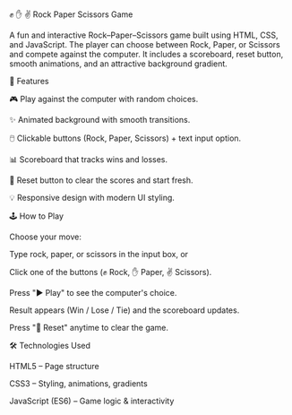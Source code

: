 ✊ ✋ ✌️ Rock Paper Scissors Game

A fun and interactive Rock–Paper–Scissors game built using HTML, CSS, and JavaScript.
The player can choose between Rock, Paper, or Scissors and compete against the computer.
It includes a scoreboard, reset button, smooth animations, and an attractive background gradient.


🚀 Features

🎮 Play against the computer with random choices.

✨ Animated background with smooth transitions.

🖱️ Clickable buttons (Rock, Paper, Scissors) + text input option.

📊 Scoreboard that tracks wins and losses.

🔄 Reset button to clear the scores and start fresh.

💡 Responsive design with modern UI styling.


🕹️ How to Play

Choose your move:

Type rock, paper, or scissors in the input box, or

Click one of the buttons (✊ Rock, ✋ Paper, ✌️ Scissors).

Press "▶ Play" to see the computer's choice.

Result appears (Win / Lose / Tie) and the scoreboard updates.

Press "🔄 Reset" anytime to clear the game.


🛠️ Technologies Used

HTML5 – Page structure

CSS3 – Styling, animations, gradients

JavaScript (ES6) – Game logic & interactivity
